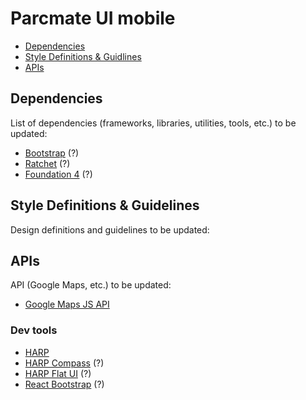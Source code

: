 # Parcmate UI mobile

- [Dependencies](#dependencies)
- [Style Definitions & Guidlines](#style-definition)
- [APIs](#apis)

## Dependencies

List of dependencies (frameworks, libraries, utilities, tools, etc.) to
be updated:

- [Bootstrap](http://getbootstrap.com/) (?)
- [Ratchet](http://goratchet.com/) (?)
- [Foundation 4](http://foundation.zurb.com/) (?)

## Style Definitions & Guidelines

Design definitions and guidelines to be updated:

## APIs

API (Google Maps, etc.) to be updated:

- [Google Maps JS
API](https://developers.google.com/maps/documentation/javascript/)

### Dev tools

- [HARP](http://harpjs.com/)
- [HARP Compass](https://github.com/harp/compass) (?)
- [HARP Flat UI](https://github.com/harp/flat-ui) (?)
- [React Bootstrap](https://react-bootstrap.github.io/) (?) 
